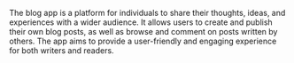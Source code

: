 The blog app is a platform for individuals to share their thoughts, ideas, and experiences with a wider audience. It allows users to create and publish their own blog posts, as well as browse and comment on posts written by others. The app aims to provide a user-friendly and engaging experience for both writers and readers.

